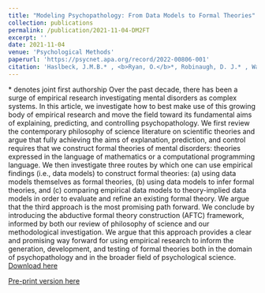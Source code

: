 ```yaml
---
title: "Modeling Psychopathology: From Data Models to Formal Theories"
collection: publications
permalink: /publication/2021-11-04-DM2FT
excerpt: ''
date: 2021-11-04
venue: 'Psychological Methods'
paperurl: 'https://psycnet.apa.org/record/2022-00806-001'
citation: 'Haslbeck, J.M.B.* , <b>Ryan, O.</b>*, Robinaugh, D. J.* , Waldorp, L. J., & Borsboom, D. (2021). Modeling psychopathology: From data models to formal theories. Psychological Methods.'
---
```


\* denotes joint first authorship
Over the past decade, there has been a surge of empirical research investigating mental disorders as complex systems. In this article, we investigate how to best make use of this growing body of empirical research and move the field toward its fundamental aims of explaining, predicting, and controlling psychopathology. We first review the contemporary philosophy of science literature on scientific theories and argue that fully achieving the aims of explanation, prediction, and control requires that we construct formal theories of mental disorders: theories expressed in the language of mathematics or a computational programming language. We then investigate three routes by which one can use empirical findings (i.e., data models) to construct formal theories: (a) using data models themselves as formal theories, (b) using data models to infer formal theories, and (c) comparing empirical data models to theory-implied data models in order to evaluate and refine an existing formal theory. We argue that the third approach is the most promising path forward. We conclude by introducing the abductive formal theory construction (AFTC) framework, informed by both our review of philosophy of science and our methodological investigation. We argue that this approach provides a clear and promising way forward for using empirical research to inform the generation, development, and testing of formal theories both in the domain of psychopathology and in the broader field of psychological science.
[Download here](https://psycnet.apa.org/record/2022-00806-001)

[Pre-print version here](https://psyarxiv.com/jgm7f/)
